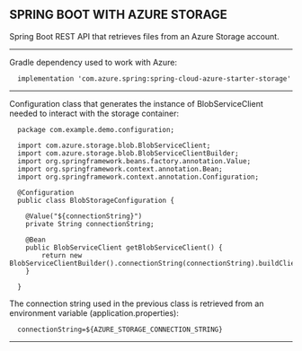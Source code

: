 SPRING BOOT WITH AZURE STORAGE
---------------------------------------------------------------------------

Spring Boot REST API that retrieves files from an Azure Storage account.

---------------------------------------------------------------------------

Gradle dependency used to work with Azure:

```
  implementation 'com.azure.spring:spring-cloud-azure-starter-storage'
```

---------------------------------------------------------------------------

Configuration class that generates the instance of BlobServiceClient
needed to interact with the storage container:

```
  package com.example.demo.configuration;

  import com.azure.storage.blob.BlobServiceClient;
  import com.azure.storage.blob.BlobServiceClientBuilder;
  import org.springframework.beans.factory.annotation.Value;
  import org.springframework.context.annotation.Bean;
  import org.springframework.context.annotation.Configuration;

  @Configuration
  public class BlobStorageConfiguration {

    @Value("${connectionString}")
    private String connectionString;

    @Bean
    public BlobServiceClient getBlobServiceClient() {
        return new BlobServiceClientBuilder().connectionString(connectionString).buildClient();
    }

  }

```

The connection string used in the previous class is retrieved from an environment variable
(application.properties):

```
  connectionString=${AZURE_STORAGE_CONNECTION_STRING}
```

---------------------------------------------------------------------------
